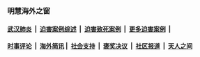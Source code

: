 
### 明慧海外之窗

####  [武汉肺炎](indexes/365.md?t=04230301) &nbsp;|&nbsp;  [迫害案例综述](indexes/328.md?t=04230301) &nbsp;|&nbsp; [迫害致死案例](indexes/277.md?t=04230301)  &nbsp;|&nbsp; [更多迫害案例](indexes/81.md?t=04230301)  &nbsp;|&nbsp; 
####  [时事评论](indexes/19.md?t=04230301) &nbsp;|&nbsp; [海外简讯](indexes/245.md?t=04230301)&nbsp;|&nbsp;  [社会支持](indexes/140.md?t=04230301) &nbsp;|&nbsp; [褒奖决议](indexes/282.md?t=04230301) &nbsp;|&nbsp; [社区报道](indexes/91.md?t=04230301)  &nbsp;|&nbsp; [天人之间](indexes/78.md?t=04230301) 

